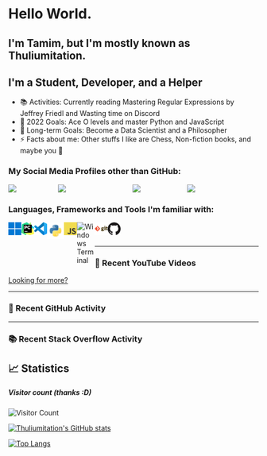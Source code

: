 # Hello World.
## I'm Tamim, but I'm mostly known as Thuliumitation.
## I'm a Student, Developer, and a Helper

- 📚 Activities: Currently reading Mastering Regular Expressions by Jeffrey Friedl and Wasting time on Discord
- 🥅 2022 Goals: Ace O levels and master Python and JavaScript
- 🎯 Long-term Goals: Become a Data Scientist and a Philosopher
- ⚡ Facts about me: Other stuffs I like are Chess, Non-fiction books, and maybe you 🤔

### My Social Media Profiles other than GitHub:

[<img align="left" width="100px" src="https://img.shields.io/badge/YouTube-FF0000?style=for-the-badge&logo=youtube&logoColor=white"/>](https://www.youtube.com/channel/UCuRL0c3JEu6MmFahbmz8BGw)
[<img align="left" width="150px" src="https://img.shields.io/badge/-Stack Overflow-FE7A16?style=for-the-badge&logo=stack-overflow&logoColor=white" />](https://stackoverflow.com/users/14355951/thuliumitation)
[<img align="left" width="110px" src="https://img.shields.io/badge/Codewars-B1361E?style=for-the-badge&logo=Codewars&logoColor=white" />](https://www.codewars.com/users/Thuliumitation)
[<img align="left" width="120px" src="https://img.shields.io/badge/Goodreads-372213?style=for-the-badge&logo=goodreads&logoColor=white" />](https://www.goodreads.com/user/show/143974512-thuliumify)

<br />

### Languages, Frameworks and Tools I'm familiar with:

<img align="left" alt="Windows 11" width="26px" src="https://raw.githubusercontent.com/github/explore/379d49236d826364be968345e0a085d044108cff/topics/windows/windows.png" />
<img align="left" alt="PyCharm" width="26px" src="https://raw.githubusercontent.com/github/explore/d8574c7bce27faa27fb879bca56dfe351ee66efd/topics/pycharm/pycharm.png" />
<img align="left" alt="Visual Studio Code" width="26px" src="https://raw.githubusercontent.com/github/explore/80688e429a7d4ef2fca1e82350fe8e3517d3494d/topics/visual-studio-code/visual-studio-code.png" />
<img align="left" alt="Python" width="34px" src="https://raw.githubusercontent.com/github/explore/80688e429a7d4ef2fca1e82350fe8e3517d3494d/topics/python/python.png" />
<img align="left" alt="JavaScript" width="26px" src="https://raw.githubusercontent.com/github/explore/80688e429a7d4ef2fca1e82350fe8e3517d3494d/topics/javascript/javascript.png" />
<img align="left" alt="Windows Terminal" width="36px" src="https://winaero.com/blog/wp-content/uploads/2019/06/WIndows-Terminal-icon.png" />
<img align="left" alt="Git" width="26px" src="https://raw.githubusercontent.com/github/explore/80688e429a7d4ef2fca1e82350fe8e3517d3494d/topics/git/git.png" />
<img align="left" alt="GitHub" width="26px" src="https://raw.githubusercontent.com/github/explore/78df643247d429f6cc873026c0622819ad797942/topics/github/github.png" />

<br />
<br />

---

### 🎥 Recent YouTube Videos

<!-- YOUTUBE:START -->
<!-- YOUTUBE:END -->

[Looking for more?](https://www.youtube.com/channel/UCuRL0c3JEu6MmFahbmz8BGw)

---

### 🍴 Recent GitHub Activity
  
<!--START_SECTION:activity-->
<!--END_SECTION:activity-->

---

### 📚 Recent Stack Overflow Activity

<!-- STACKOVERFLOW:START -->
<!-- STACKOVERFLOW:END -->

## 📈 Statistics
##### Visitor count (thanks :D)
![Visitor Count](https://profile-counter.glitch.me/Thuliumitation/count.svg)

[![Thuliumitation's GitHub stats](https://github-readme-stats.vercel.app/api?username=Thuliumitation&count_private=true&show_icons=true&theme=chartreuse-dark&hide_border=True&icon_color=7fff00)](https://github.com/anuraghazra/github-readme-stats)

[![Top Langs](https://github-readme-stats.vercel.app/api/top-langs/?username=Thuliumitation&layout=compact&theme=chartreuse-dark&hide_border=True)](https://github.com/anuraghazra/github-readme-stats)
